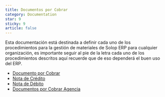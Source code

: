 ```yaml
---
title: Documentos por Cobrar
category: Documentation
star: 9
sticky: 9
article: false
---
```


Esta documentación está destinada a definir cada uno de los procedimientos para la gestión de materiales de Solop ERP para cualquier organización, es importante seguir al pie de la letra cada uno de los procedimientos descritos aquí recuerde que de eso dependerá el buen uso del ERP.

- [Documento por Cobrar](document)
- [Nota de Crédito](credit)
- [Nota de Débito](debit)
- [Documentos por Cobrar Agencia](accounts-receivable-agency)